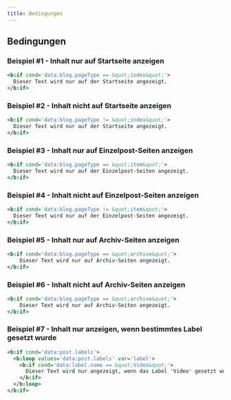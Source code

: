 ```yaml
---
title: Bedingungen
---
```


## Bedingungen

### Beispiel #1 - Inhalt nur auf Startseite anzeigen

```xml
<b:if cond='data:blog.pageType == &quot;index&quot;'>
  Dieser Text wird nur auf der Startseite angezeigt.
</b:if>
```

### Beispiel #2 - Inhalt nicht auf Startseite anzeigen

```xml
<b:if cond='data:blog.pageType != &quot;index&quot;'>
  Dieser Text wird nur auf der Startseite angezeigt.
</b:if>
```

### Beispiel #3 - Inhalt nur auf Einzelpost-Seiten anzeigen

```xml
<b:if cond='data:blog.pageType == &quot;item&quot;'>
  Dieser Text wird nur auf der Einzelpost-Seiten angezeigt.
</b:if>
```

### Beispiel #4 - Inhalt nicht auf Einzelpost-Seiten anzeigen

```xml
<b:if cond='data:blog.pageType != &quot;item&quot;'>
  Dieser Text wird nur auf der Einzelpost-Seiten angezeigt.
</b:if>
```

### Beispiel #5 - Inhalt nur auf Archiv-Seiten anzeigen

```xml
<b:if cond='data:blog.pageType == &quot;archive&quot;'>
    Dieser Text wird nur auf Archiv-Seiten angezeigt.
</b:if>
```

### Beispiel #6 - Inhalt nicht auf Archiv-Seiten anzeigen

```xml
<b:if cond='data:blog.pageType == &quot;archive&quot;'>
    Dieser Text wird nur auf Archiv-Seiten angezeigt.
</b:if>
```

### Beispiel #7 - Inhalt nur anzeigen, wenn bestimmtes Label gesetzt wurde

```xml
<b:if cond='data:post.labels'>
  <b:loop values='data:post.labels' var='label'>
    <b:if cond='data:label.name == &quot;Video&quot;'>
      Dieser Text wird nur angezeigt, wenn das Label 'Video' gesetzt wurde.
    </b:if>
  </b:loop>
</b:if>
```
